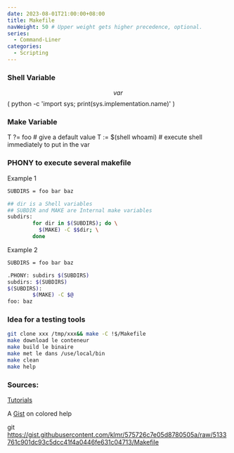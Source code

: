 ```yaml
---
date: 2023-08-01T21:00:00+08:00
title: Makefile
navWeight: 50 # Upper weight gets higher precedence, optional.
series:
  - Command-Liner
categories:
  - Scripting
---
```



### Shell Variable
$$var
$$( python -c 'import sys; print(sys.implementation.name)' )

### Make Variable
T  ?=  foo                   # give a default value
T  :=  $(shell whoami)       # execute shell immediately to put in the var

### PHONY to execute several makefile

Example 1
```bash
SUBDIRS = foo bar baz

## dir is a Shell variables
## SUBDIR and MAKE are Internal make variables
subdirs:
        for dir in $(SUBDIRS); do \
          $(MAKE) -C $$dir; \
        done
```

Example 2
```bash
SUBDIRS = foo bar baz

.PHONY: subdirs $(SUBDIRS)
subdirs: $(SUBDIRS)
$(SUBDIRS):
        $(MAKE) -C $@
foo: baz
```

### Idea for a testing tools

```bash
git clone xxx /tmp/xxx&& make -C !$/Makefile
make download le conteneur
make build le binaire
make met le dans /use/local/bin
make clean
make help
```

### Sources:

[Tutorials](https://makefiletutorial.com/)

A [Gist](https://gist.github.com/klmr/575726c7e05d8780505a) on colored help

git https://gist.githubusercontent.com/klmr/575726c7e05d8780505a/raw/5133761c901dc93c5dcc41f4a0446fe631c04713/Makefile